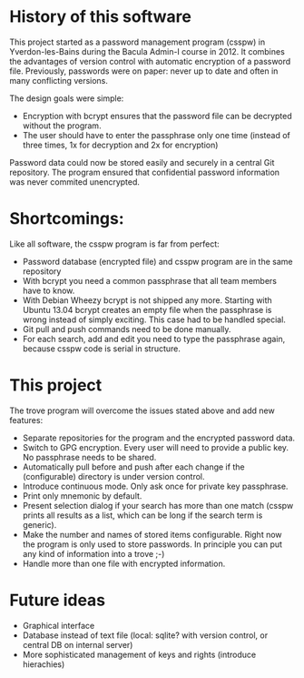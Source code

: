 History of this software
========================

This project started as a password management program (csspw) in
Yverdon-les-Bains during the Bacula Admin-I course in 2012. It combines the
advantages of version control with automatic encryption of a password file.
Previously, passwords were on paper: never up to date and often in many
conflicting versions.

The design goals were simple:

  * Encryption with bcrypt ensures that the password file can be decrypted
    without the program.
  * The user should have to enter the passphrase only one time (instead of
    three times, 1x for decryption and 2x for encryption)

Password data could now be stored easily and securely in a central Git
repository. The program ensured that confidential password information was
never commited unencrypted.

Shortcomings:
=============

Like all software, the csspw program is far from perfect:

  * Password database (encrypted file) and csspw program are in the same
    repository
  * With bcrypt you need a common passphrase that all team members have to know.
  * With Debian Wheezy bcrypt is not shipped any more. Starting with Ubuntu 13.04
    bcrypt creates an empty file when the passphrase is wrong instead of simply
    exciting. This case had to be handled special.
  * Git pull and push commands need to be done manually.
  * For each search, add and edit you need to type the passphrase again, because
    csspw code is serial in structure.

This project
============

The trove program will overcome the issues stated above and add new features:

  * Separate repositories for the program and the encrypted password data.
  * Switch to GPG encryption. Every user will need to provide a public key.
    No passphrase needs to be shared.
  * Automatically pull before and push after each change if the (configurable)
    directory is under version control.
  * Introduce continuous mode. Only ask once for private key passphrase.
  * Print only mnemonic by default.
  * Present selection dialog if your search has more than one match (csspw prints
    all results as a list, which can be long if the search term is generic).
  * Make the number and names of stored items configurable. Right now the program
    is only used to store passwords. In principle you can put any kind of
    information into a trove ;-)
  * Handle more than one file with encrypted information.

Future ideas
============

  * Graphical interface
  * Database instead of text file (local: sqlite? with version control, or
    central DB on internal server)
  * More sophisticated management of keys and rights (introduce hierachies)

  
